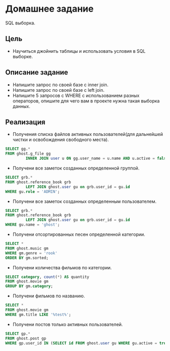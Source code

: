 # Домашнее задание

SQL выборка.

## Цель

+ Научиться джойнить таблицы и использовать условия в SQL выборке.

## Описание задание

+ Напишите запрос по своей базе с inner join.
+ Напишите запрос по своей базе с left join.
+ Напишите 5 запросов с WHERE с использованием разных операторов, опишите для чего вам в проекте нужна такая выборка
  данных.

## Реализация

+ Получения списка файлов активных пользователей(для дальнейшей чистки и освобождения свободного места).

```SQL
SELECT gg.*
FROM ghost.g_file gg
         INNER JOIN user u ON gg.user_name = u.name AND u.active = false;
```

+ Получени все заметок созданных определенной группой.

```SQL
SELECT grb.*
FROM ghost.reference_book grb
         LEFT JOIN ghost.user gu on grb.user_id = gu.id
WHERE gu.role = 'ADMIN';
```

+ Получени все заметок созданных определенным пользователем.

```SQL
SELECT grb.*
FROM ghost.reference_book grb
         LEFT JOIN ghost.user gu on grb.user_id = gu.id
WHERE gu.name = 'ghost';
```

+ Получени отсортированных песен определенной категории.

```SQL
SELECT *
FROM ghost.music gm
WHERE gm.genre = 'rook'
ORDER BY gm.sorted;
```

+ Получени количества фильмов по категории.

```SQL
SELECT category, count(*) AS quantity
FROM ghost.movie gm
GROUP BY gm.category;
```

+ Получени фильмов по названию.

```SQL
SELECT *
FROM ghost.movie gm
WHERE gm.title LIKE '%test%';
```

+ Получени постов только активных пользователей.

```SQL
SELECT gp.*
FROM ghost.post gp
WHERE gp.user_id IN (SELECT id FROM ghost.user gu WHERE gu.active = true);
```

